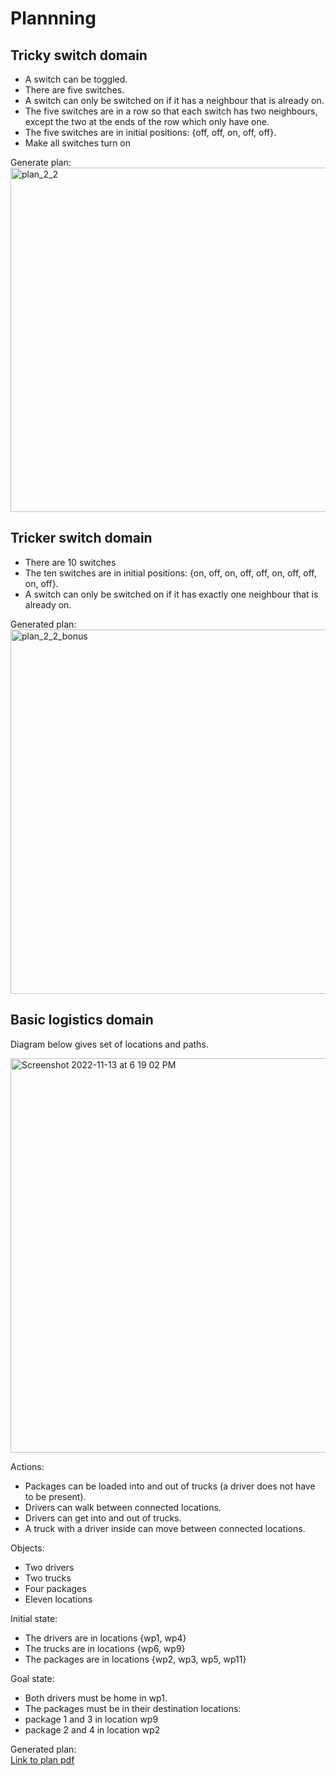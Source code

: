 # Plannning

## Tricky switch domain
- A switch can be toggled.
- There are five switches.
- A switch can only be switched on if it has a neighbour that is already on.
- The five switches are in a row so that each switch has two neighbours, except the two at the ends of the row which only have one.
- The five switches are in initial positions: {off, off, on, off, off}.
- Make all switches turn on

Generate plan:  
<img width="551" alt="plan_2_2" src="https://user-images.githubusercontent.com/14234116/201556849-593179c2-91cd-4969-8915-9d1883c46c90.png">


## Tricker switch domain
- There are 10 switches
- The ten switches are in initial positions: {on, off, on, off, off, on, off, off, on, off}.
- A switch can only be switched on if it has exactly one neighbour that is already on.

Generated plan:  
<img width="583" alt="plan_2_2_bonus" src="https://user-images.githubusercontent.com/14234116/201556883-f1d680bd-3c08-40ca-851f-07fdcff6a5c1.png">


## Basic logistics domain
Diagram below gives set of locations and paths.

<img width="631" alt="Screenshot 2022-11-13 at 6 19 02 PM" src="https://user-images.githubusercontent.com/14234116/201556296-92add82c-d2f7-405c-ad3b-b6775d75aeb5.png">

Actions:
- Packages can be loaded into and out of trucks (a driver does not have to be present).
- Drivers can walk between connected locations.
- Drivers can get into and out of trucks.
- A truck with a driver inside can move between connected locations.

Objects:
- Two drivers
- Two trucks
- Four packages
- Eleven locations

Initial state:
- The drivers are in locations {wp1, wp4}
- The trucks are in locations {wp6, wp9}
- The packages are in locations {wp2, wp3, wp5, wp11}

Goal state:
- Both drivers must be home in wp1.
- The packages must be in their destination locations:
- package 1 and 3 in location wp9
- package 2 and 4 in location wp2

Generated plan:  
[Link to plan pdf](Logistics/plan.pdf)






